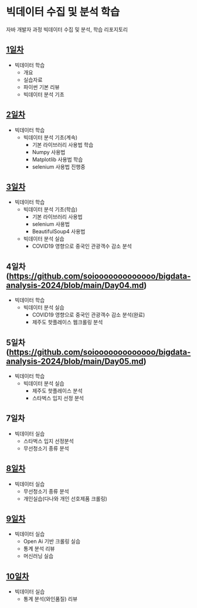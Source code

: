 # 빅데이터 수집 및 분석 학습
자바 개발자 과정 빅데이터 수집 및 분석, 학습 리포지토리

## [1일차](https://github.com/soiooooooooooooo/bigdata-analysis-2024/blob/main/Day01.md)
- 빅데이터 학습
    - 개요
    - 실습자료
    - 파이썬 기본 리뷰
    - 빅데이터 분석 기초

## [2일차](https://github.com/soiooooooooooooo/bigdata-analysis-2024/blob/main/Day02.md)
- 빅데이터 학습
    - 빅데이터 분석 기초(계속)
        - 기본 라이브러리 사용법 학습
        - Numpy 사용법
        - Matplotlib 사용법 학습
        - selenium 사용법 진행중

## [3일차](https://github.com/soiooooooooooooo/bigdata-analysis-2024/blob/main/Day03.md)

- 빅데이터 학습
    - 빅데이터 분석 기초(학습)
        - 기본 라이브러리 사용법
        - selenium 사용법
        - BeautifulSoup4 사용법
    - 빅데이터 분석 실습
        - COVID19 영향으로 중국인 관광객수 감소 분석

## 4일차(https://github.com/soiooooooooooooo/bigdata-analysis-2024/blob/main/Day04.md)
- 빅데이터 학습
    - 빅데이터 분석 실습
        - COVID19 영향으로 중국인 관광객수 감소 분석(완료)
        - 제주도 핫플레이스 웹크롤링 분석

## 5일차(https://github.com/soiooooooooooooo/bigdata-analysis-2024/blob/main/Day05.md)
- 빅데이터 학습
    - 빅데이터 분석 실습
        - 제주도 핫플레이스 분석
        - 스타벅스 입지 선정 분석
## 7일차
- 빅데이터 실습
    - 스타벅스 입지 선정분석
    - 무선청소기 종류 분석

## [8일차](https://github.com/soiooooooooooooo/bigdata-analysis-2024/blob/main/Day08.md)
- 빅데이터 실습
    - 무선청소기 종류 분석
    - 개인실습(다나와 개인 선호제품 크롤링)

## [9일차](https://github.com/soiooooooooooooo/bigdata-analysis-2024/blob/main/Day09.md)
- 빅데이터 실습
    - Open Ai 기반 크롤링 실습
    - 통계 분석 리뷰
    - 머신러닝 실습

## [10일차](https://github.com/soiooooooooooooo/bigdata-analysis-2024/blob/main/Day10.md)
- 빅데이터 실습
    - 통계 분석(와인품질) 리뷰
